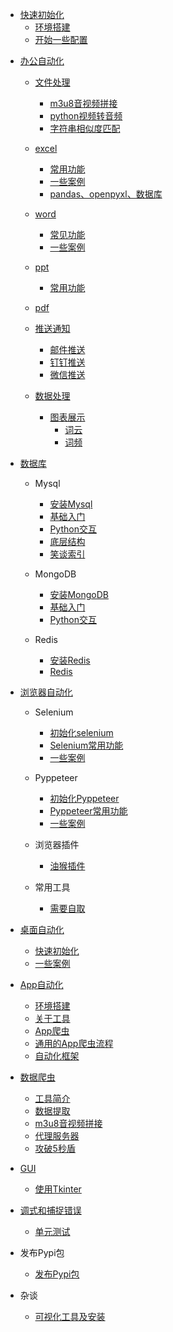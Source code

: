* [快速初始化](快速初始化/readme.md)
  * [环境搭建](快速初始化/installer.md)
  * [开始一些配置](快速初始化/configure.md)
  
[comment]: <> (* [自动化软件]&#40;软件/readme.md&#41;)

[comment]: <> (  * [阿里RPA]&#40;软件/阿里RPA/阿里RPA.md&#41;)

[comment]: <> (  * [影刀RPA]&#40;软件/影刀RPA/readme.md&#41;)

[comment]: <> (    * [自动提报]&#40;软件/影刀RPA/天猫后台自动提报/天猫后台自动化提报操作文档.md&#41;)

  
* [办公自动化](办公自动化/readme.md)
  
  * [文件处理](办公自动化/文件处理/readme.md)
    * [m3u8音视频拼接](办公自动化/文件处理/m3u8音视频拼接.md)
    * [python视频转音频](办公自动化/文件处理/python视频转音频.md)
    * [字符串相似度匹配](办公自动化/文件处理/字符串相似度匹配.md)
    
  * [excel](办公自动化/excel/readme.md)
    * [常用功能](办公自动化/excel/常用功能.md)
    * [一些案例](办公自动化/excel/一些案例.md)
    * [pandas、openpyxl、数据库](办公自动化/excel/pandas、openpyxl、数据库.md)
  
  * [word](办公自动化/word/readme.md)
    * [常见功能](办公自动化/word/常用功能.md)
    * [一些案例](办公自动化/word/一些案例.md)
    
  * [ppt](办公自动化/ppt/readme.md)
    * [常用功能](办公自动化/ppt/常用功能.md)
  
  * [pdf](办公自动化/pdf/readme.md)


  * [推送通知](办公自动化/email/readme.md)
    * [邮件推送](办公自动化/email/邮件推送.md)
    * [钉钉推送](办公自动化/email/钉钉推送.md)
    * [微信推送](办公自动化/email/微信推送.md)

    
  * [数据处理](办公自动化/数据处理/readme.md)
    * [图表展示](办公自动化/数据处理/图表展示/readme.md)
      * [词云](办公自动化/数据处理/图表展示/词云.md)
      * [词频](办公自动化/数据处理/图表展示/词频.md)
  
* [数据库](数据库/readme.md)
    * Mysql
      * [安装Mysql](数据库/Mysql/安装Mysql.md)
      * [基础入门](数据库/Mysql/Mysql.md)
      * [Python交互](数据库/Mysql/Python-Mysql.md)
      * [底层结构](数据库/Mysql/底层结构.md)
      * [笑谈索引](数据库/Mysql/笑谈索引.md)
    * MongoDB
      * [安装MongoDB](数据库/MongoDB/安装MongoDB.md)
      * [基础入门](数据库/MongoDB/MongoDB.md)
      * [Python交互](数据库/MongoDB/Python-MongoDB.md)
        
    * Redis
      * [安装Redis](数据库/Redis/安装Redis.md)
      * [Redis](数据库/Redis/Redis.md)

* [浏览器自动化](浏览器自动化/readme.md)
  * Selenium
    * [初始化selenium](浏览器自动化/selenium/初始化selenium.md)
    * [Selenium常用功能](浏览器自动化/selenium/selenium常用功能.md)
    * [一些案例](浏览器自动化/selenium/一些案例.md)
    
  * Pyppeteer
    * [初始化Pyppeteer](浏览器自动化/pyppeteer/初始化pyppeteer.md)
    * [Pyppeteer常用功能](浏览器自动化/pyppeteer/pyppeteer常用功能.md)
    * [一些案例](浏览器自动化/pyppeteer/一些案例.md)
      
  * 浏览器插件
    * [油猴插件](浏览器自动化/油猴插件/readme.md)
    
  * 常用工具
    * [需要自取](浏览器自动化/常用工具/readme.md)
  
* [桌面自动化](桌面自动化/readme.md)
  * [快速初始化](桌面自动化/快速初始化.md)
  * [一些案例](桌面自动化/一些案例.md)
    
* [App自动化](App自动化/readme.md)
  * [环境搭建](App自动化/环境搭建/readme.md)
  * [关于工具](App自动化/抓包配置/readme.md)
  * [App爬虫](App自动化/App爬虫/我是如何开发App爬虫的.md)
  * [通用的App爬虫流程](App自动化/App爬虫/通用的App爬虫流程.md)
  * [自动化框架](App自动化/自动化框架/Appium/xhs.md)

* [数据爬虫](爬虫/readme.md)
  * [工具简介](爬虫/工具简介.md)
  * [数据提取](爬虫/数据提取.md)
  * [m3u8音视频拼接](爬虫/m3u8音视频拼接.md)
  * [代理服务器](爬虫/代理服务器.md)
  * [攻破5秒盾](爬虫/攻破5秒盾.md)
    
* [GUI](GUI/readme.md)
    * [使用Tkinter](GUI/tk_数据库交互查询界面.md)

* [调式和捕捉错误](调式和捕捉错误/readme.md)
    * [单元测试](调式和捕捉错误/dostest.md)
* 发布Pypi包
    * [发布Pypi包](Pypi包发布/readme.md)
    
* 杂谈
    * [可视化工具及安装](杂谈/可视化工具及安装.md)